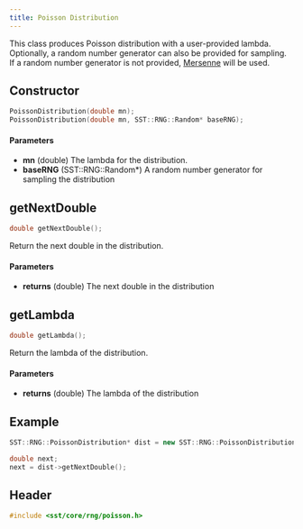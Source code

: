 ```yaml
---
title: Poisson Distribution
---
```


This class produces Poisson distribution with a user-provided lambda. Optionally, a random number generator can also be provided for sampling. If a random number generator is not provided, [Mersenne](mersenne) will be used.


## Constructor
```cpp
PoissonDistribution(double mn);
PoissonDistribution(double mn, SST::RNG::Random* baseRNG);
```

#### Parameters
* **mn** (double) The lambda for the distribution.
* **baseRNG** (SST::RNG::Random*) A random number generator for sampling the distribution

## getNextDouble
```cpp
double getNextDouble();
```
Return the next double in the distribution.

#### Parameters
* **returns** (double) The next double in the distribution

## getLambda
```cpp
double getLambda();
```
Return the lambda of the distribution.

#### Parameters
* **returns** (double) The lambda of the distribution

## Example

```cpp
SST::RNG::PoissonDistribution* dist = new SST::RNG::PoissonDistribution(5.0);

double next;
next = dist->getNextDouble();
```

## Header
```cpp
#include <sst/core/rng/poisson.h>
```